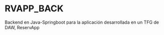 # RVAPP_BACK
Backend en Java-Springboot para la aplicación desarrollada en un TFG de DAW, ReservApp
